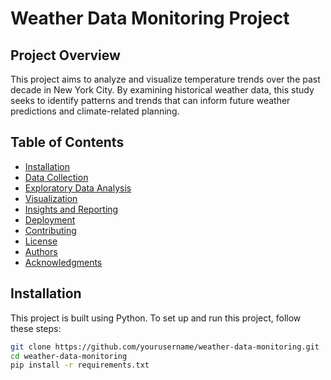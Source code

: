 # Weather Data Monitoring Project

## Project Overview
This project aims to analyze and visualize temperature trends over the past decade in New York City. By examining historical weather data, this study seeks to identify patterns and trends that can inform future weather predictions and climate-related planning.

## Table of Contents
- [Installation](#installation)
- [Data Collection](#data-collection)
- [Exploratory Data Analysis](#exploratory-data-analysis)
- [Visualization](#visualization)
- [Insights and Reporting](#insights-and-reporting)
- [Deployment](#deployment)
- [Contributing](#contributing)
- [License](#license)
- [Authors](#authors)
- [Acknowledgments](#acknowledgments)

## Installation
This project is built using Python. To set up and run this project, follow these steps:
```bash
git clone https://github.com/yourusername/weather-data-monitoring.git
cd weather-data-monitoring
pip install -r requirements.txt
